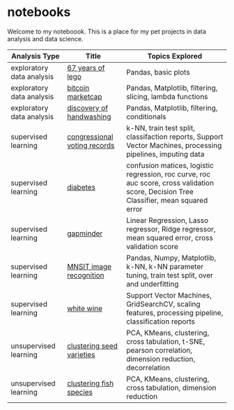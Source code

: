 # notebooks
Welcome to my noteboook. This is a place for my pet projects in data analysis and data science.

| Analysis Type | Title | Topics Explored |
| ----------- | ----------- |----------- |
| exploratory data analysis | [67 years of lego](https://github.com/brukeg/notebooks/blob/master/exploratory-data-analysis-67-years-of-lego.ipynb) | Pandas, basic plots |
| exploratory data analysis | [bitcoin marketcap](https://github.com/brukeg/notebooks/blob/master/exploratory-data-analysis-bitcoin-marketcap.ipynb) | Pandas, Matplotlib, filtering, slicing, lambda functions |
| exploratory data analysis | [discovery of handwashing](https://github.com/brukeg/notebooks/blob/master/exploratory-data-analysis-discovery-of-handwashing.ipynb) | Pandas, Matplotlib, filtering, conditionals |
| supervised learning | [congressional voting records](https://github.com/brukeg/notebooks/blob/master/supervised-learning-congressional-voting-records.ipynb) | k-NN, train test split, classifaction reports, Support Vector Machines, processing pipelines, imputing data |
| supervised learning | [diabetes](https://github.com/brukeg/notebooks/blob/master/supervised-learning-diabetes.ipynb) | confusion matices, logistic regression, roc curve, roc auc score, cross validation score, Decision Tree Classifier, mean squared error |
| supervised learning | [gapminder](https://github.com/brukeg/notebooks/blob/master/supervised-learning-gapminder.ipynb) | Linear Regression, Lasso regressor, Ridge regressor, mean squared error, cross validation score |
| supervised learning | [MNSIT image recognition](https://github.com/brukeg/notebooks/blob/master/supervised-learning-MNSIT-image-recognition.ipynb)| Pandas, Numpy, Matplotlib, k-NN, k-NN parameter tuning, train test split, over and underfitting |
| supervised learning | [white wine](https://github.com/brukeg/notebooks/blob/master/supervised-learning-white-wine.ipynb) | Support Vector Machines, GridSearchCV, scaling features, processing pipeline, classification reports |
| unsupervised learning | [clustering seed varieties](https://github.com/brukeg/notebooks/blob/master/unsupervised-learning-clustering-seed-varieties.ipynb) | PCA, KMeans, clustering, cross tabulation, t-SNE, pearson correlation, dimension reduction, decorrelation
| unsupervised learning | [clustering fish species]() | PCA, KMeans, clustering, cross tabulation, dimension reduction